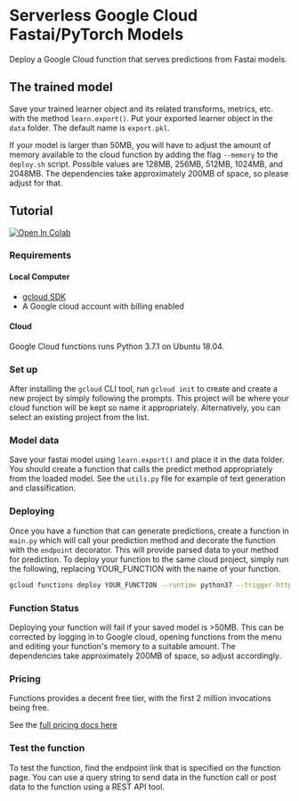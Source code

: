 # Serverless Google Cloud Fastai/PyTorch Models

Deploy a Google Cloud function that serves predictions from Fastai models.

## The trained model

Save your trained learner object and its related transforms, metrics, etc. with the method `learn.export()`. Put your exported learner object in the `data` folder. The default name is `export.pkl`.

If your model is larger than 50MB, you will have to adjust the amount of memory available to the cloud function by adding the flag `--memory` to the `deploy.sh` script. Possible values are 128MB, 256MB, 512MB, 1024MB, and 2048MB. The dependencies take approximately 200MB of space, so please adjust for that.

## Tutorial

[![Open In Colab](https://colab.research.google.com/assets/colab-badge.svg)](https://colab.research.google.com/github/ttumiel/gcloud-functions-fastai/blob/master/tutorial.ipynb)

### Requirements

#### Local Computer

- [gcloud SDK](https://cloud.google.com/sdk/)
- A Google cloud account with billing enabled

#### Cloud
Google Cloud functions runs Python 3.7.1 on Ubuntu 18.04.

### Set up

After installing the `gcloud` CLI tool, run `gcloud init` to create and create a new project by simply following the prompts. This project will be where your cloud function will be kept so name it appropriately. Alternatively, you can select an existing project from the list. 

### Model data

Save your fastai model using `learn.export()` and place it in the data folder. You should create a function that calls the predict method appropriately from the loaded model. See the `utils.py` file for example of text generation and classification.

### Deploying

Once you have a function that can generate predictions, create a function in `main.py` which will call your prediction method and decorate the function with the `endpoint` decorator. This will provide parsed data to your method for prediction. To deploy your function to the same cloud project, simply run the following, replacing YOUR_FUNCTION with the name of your function.

```sh
gcloud functions deploy YOUR_FUNCTION --runtime python37 --trigger-http
```

### Function Status

Deploying your function will fail if your saved model is >50MB. This can be corrected by logging in to Google cloud, opening functions from the menu and editing your function's memory to a suitable amount. The dependencies take approximately 200MB of space, so adjust accordingly.

### Pricing

Functions provides a decent free tier, with the first 2 million invocations being free.

See the [full pricing docs here](https://cloud.google.com/functions/pricing)

### Test the function

To test the function, find the endpoint link that is specified on the function page. You can use a query string to send data in the function call or post data to the function using a REST API tool.
